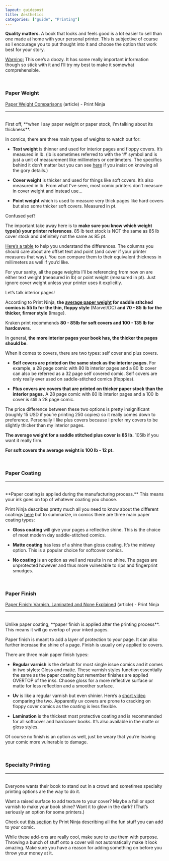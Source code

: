 ```yaml
---
layout: guidepost
title: Aesthetics
categories: ["guide", "Printing"]
---
```


**Quality matters.** A book that looks and feels good is a lot easier to sell than one made at home with your personal printer. This is subjective of course so I encourage you to put thought into it and choose the option that work best for your story.

<u>Warning:</u> This one’s a doozy. It has some really important information though so stick with it and I’ll try my best to make it somewhat comprehensible.

<br>

### Paper Weight

[Paper Weight Comparisons](http://www.printninja.com/printing-resource-center/printing-options/book-services/paper/weight) (article) - Print Ninja

<hr><br>
First off, **when I say paper weight or paper stock, I’m talking about its thickness**. 

In comics, there are three main types of weights to watch out for:

- **Text weight** is thinner and used for interior pages and floppy covers. It’s measured in lb. (lb is sometimes referred to with the ‘#’ symbol and is just a unit of measurement like millimeters or centimeters. The specifics behind it don’t matter but you can see [here](http://www.oki.com/us/printing/support/understanding-paper-weight/index.html) if you insist on knowing all the gory details.)

- **Cover weight** is thicker and used for things like soft covers. It’s also measured in lb. From what I’ve seen, most comic printers don’t measure in cover weight and instead use...

- **Point weight** which is used to measure very thick pages like hard covers but also some thicker soft covers. Measured in pt.

Confused yet?

The important take away here is to **make sure you know which weight type(s) your printer references**. 85 lb text stock is NOT the same as 85 lb cover stock and definitely not the same as 85 pt.

[Here’s a table](http://www.paper-paper.com/weight.html) to help you understand the differences. The columns you should care about are offset text and point (and cover if your printer measures that way). You can compare them to their equivalent thickness in millimeters as well if you’d like.

For your sanity, all the page weights I’ll be referencing from now on are either text weight (measured in lb) or point weight (measured in pt). Just ignore cover weight unless your printer uses it explicitly.

Let’s talk interior pages!

According to Print Ninja, **the [average paper weight](http://www.printninja.com/printing-resource-center/book-game-industry-standards/comic-books/modern-single-issue-comic-book-measurements) for saddle stitched comics is 55 lb for the thin, floppy style** (Marvel/DC) **and 70 - 85 lb for the thicker, firmer style** (Image). 

Kraken print recommends **80 - 85lb for soft covers and 100 - 135 lb for hardcovers**.

In general, **the more interior pages your book has, the thicker the pages should be**.

When it comes to covers, there are two types: self cover and plus covers.

- **Self covers are printed on the same stock as the interior pages.** For example, a 28 page comic with 80 lb interior pages and a 80 lb cover can also be referred as a 32 page self covered comic. Self covers are only really ever used on saddle-stitched comics (floppies).

- **Plus covers are covers that are printed on thicker paper stock than the interior pages.** A 28 page comic with 80 lb interior pages and a 100 lb cover is still a 28 page comic.

The price difference between these two options is pretty insignificant (roughly 15 USD if you’re printing 250 copies) so it really comes down to preference. Personally I like plus covers because I prefer my covers to be slightly thicker than my interior pages.

**The average weight for a saddle stitched plus cover is 85 lb.** 105lb if you want it really firm.

**For soft covers the average weight is 100 lb - 12 pt.**

<br>

### Paper Coating

<hr><br>
**Paper coating is applied during the manufacturing process.** This means your ink goes on top of whatever coating you choose.

Print Ninja describes pretty much all you need to know about the different coatings [here](http://www.printninja.com/printing-resource-center/printing-options/book-services/paper/coating) but to summarize, in comics there are three main paper coating types:

- **Gloss coating** will give your pages a reflective shine. This is the choice of most modern day saddle-stitched comics.

- **Matte coating** has less of a shine than gloss coating. It’s the midway option. This is a popular choice for softcover comics.

- **No coating** is an option as well and results in no shine. The pages are unprotected however and thus more vulnerable to rips and fingerprint smudges.

<br>

### Paper Finish

[Paper Finish: Varnish, Laminated and None Explained](http://www.printninja.com/printing-resource-center/printing-options/book-services/paper/finishes) (article) - Print Ninja

<hr><br>
Unlike paper coating, **paper finish is applied after the printing process**. This means it will go overtop of your inked pages.

Paper finish is meant to add a layer of protection to your page. It can also further increase the shine of a page. Finish is usually only applied to covers.

There are three main paper finish types:

- **Regular varnish** is the default for most single issue comics and it comes in two styles: Gloss and matte. These varnish styles function essentially the same as the paper coating but remember finishes are applied OVERTOP of the inks. Choose gloss for a more reflective surface or matte for less reflection and a smoother surface.

- **Uv** is like a regular varnish but even shinier. Here’s a [short video](https://www.youtube.com/watch?v=UqVkK805qf0) comparing the two. Apparently uv covers are prone to cracking on floppy cover comics as the coating is less flexible.

- **Lamination** is the thickest most protective coating and is recommended for all softcover and hardcover books. It’s also available in the matte or gloss styles.


Of course no finish is an option as well, just be weary that you’re leaving your comic more vulnerable to damage.

<br>

### Specialty Printing

<hr><br>
Everyone wants their book to stand out in a crowd and sometimes specialty printing options are the way to do it.

Want a raised surface to add texture to your cover? Maybe a foil or spot varnish to make your book shine? Want it to glow in the dark? (That’s seriously an option for some printers.)

Check out [this section](http://www.printninja.com/printing-resource-center/printing-options/popular-add-ons) by Print Ninja describing all the fun stuff you can add to your comic.

While these add-ons are really cool, make sure to use them with purpose. Throwing a bunch of stuff onto a cover will not automatically make it look amazing. Make sure you have a reason for adding something on before you throw your money at it.
